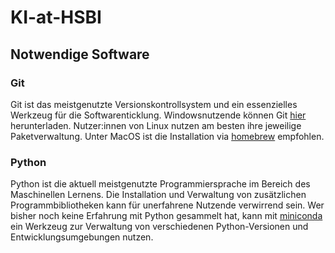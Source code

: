 # KI-at-HSBI

## Notwendige Software

### Git

Git ist das meistgenutzte Versionskontrollsystem und ein essenzielles Werkzeug für die Softwarenticklung.
Windowsnutzende können Git [hier](https://git-scm.com/download/win) herunterladen.
Nutzer:innen von Linux nutzen am besten ihre jeweilige Paketverwaltung.
Unter MacOS ist die Installation via [homebrew](https://brew.sh/) empfohlen.

### Python

Python ist die aktuell meistgenutzte Programmiersprache im Bereich des Maschinellen Lernens.
Die Installation und Verwaltung von zusätzlichen Programmbibliotheken kann für unerfahrene Nutzende verwirrend sein.
Wer bisher noch keine Erfahrung mit Python gesammelt hat, kann mit [miniconda](https://docs.conda.io/projects/miniconda/en/latest/) ein Werkzeug zur Verwaltung von verschiedenen Python-Versionen und Entwicklungsumgebungen nutzen.
